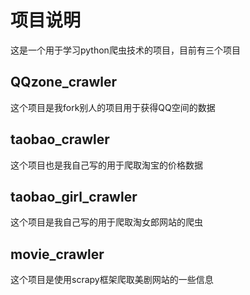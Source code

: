 # 项目说明
这是一个用于学习python爬虫技术的项目，目前有三个项目
## QQzone_crawler
这个项目是我fork别人的项目用于获得QQ空间的数据
## taobao_crawler
这个项目也是我自己写的用于爬取淘宝的价格数据
## taobao_girl_crawler 
这个项目是我自己写的用于爬取淘女郎网站的爬虫
## movie_crawler
这个项目是使用scrapy框架爬取美剧网站的一些信息
